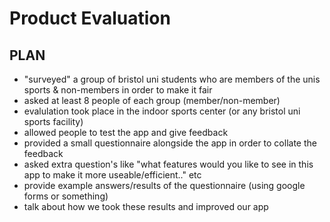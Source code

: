 # Product Evaluation
## PLAN
- "surveyed" a group of bristol uni students who are members of the unis sports & non-members in order to make it fair
- asked at least 8 people of each group (member/non-member)
- evalulation took place in the indoor sports center (or any bristol uni sports facility)
- allowed people to test the app and give feedback
- provided a small questionnaire alongside the app in order to collate the feedback
- asked extra question's like "what features would you like to see in this app to make it more useable/efficient.." etc
- provide example answers/results of the questionnaire (using google forms or something)
- talk about how we took these results and improved our app
